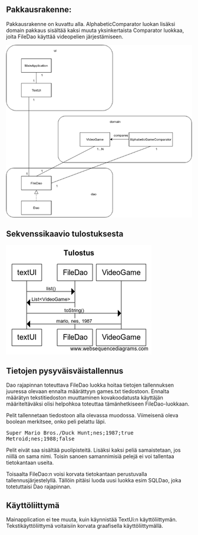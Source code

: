 ## Pakkausrakenne:

Pakkausrakenne on kuvattu alla. AlphabeticComparator luokan lisäksi domain pakkaus sisältää kaksi muuta yksinkertaista Comparator luokkaa, joita FileDao käyttää videopelien järjestämiseen. 

![](OTarkkitehtuuriuusin.png)

## Sekvenssikaavio tulostuksesta

![](Tulostus.png)

## Tietojen pysyväisväistallennus

Dao rajapinnan toteuttava FileDao luokka hoitaa tietojen tallennuksen juuressa olevaan ennalta määrättyyn games.txt tiedostoon. Ennalta määrätyn tekstitiedoston muuttaminen kovakoodatusta käyttäjän määriteltäväksi olisi helpohkoa toteuttaa tämänhetkiseen FileDao-luokkaan.

Pelit tallennetaan tiedostoon alla olevassa muodossa. Viimeisenä oleva boolean merkitsee, onko peli pelattu läpi.

<pre>
Super Mario Bros./Duck Hunt;nes;1987;true
Metroid;nes;1988;false
</pre>

Pelit eivät saa sisältää puolipisteitä. Lisäksi kaksi peliä samaistetaan, jos niillä on sama nimi. Toisin sanoen samannimisiä pelejä ei voi tallentaa tietokantaan useita.

Toisaalta FileDao:n voisi korvata tietokantaan perustuvalla tallennusjärjestelyllä. Tällöin pitäisi luoda uusi luokka esim SQLDao, joka totetuttaisi Dao rajapinnan.



## Käyttöliittymä

Mainapplication ei tee muuta, kuin käynnistää TextUi:n käyttöliittymän. Tekstikäyttöliittymä voitaisiin korvata graafisella käyttöliittymällä.


